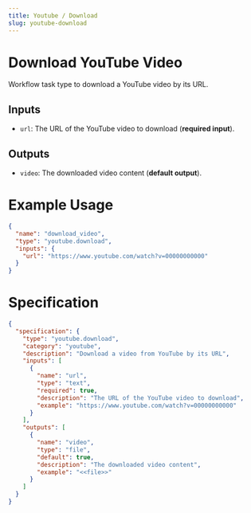 ```yaml
---
title: Youtube / Download
slug: youtube-download
---
```


# Download YouTube Video

Workflow task type to download a YouTube video by its URL.

## Inputs

- `url`: The URL of the YouTube video to download (**required input**).

## Outputs

- `video`: The downloaded video content (**default output**).

# Example Usage

```json
{
  "name": "download_video",
  "type": "youtube.download",
  "inputs": {
    "url": "https://www.youtube.com/watch?v=00000000000"
  }
}
```

# Specification

```json
{
  "specification": {
    "type": "youtube.download",
    "category": "youtube",
    "description": "Download a video from YouTube by its URL",
    "inputs": [
      {
        "name": "url",
        "type": "text",
        "required": true,
        "description": "The URL of the YouTube video to download",
        "example": "https://www.youtube.com/watch?v=00000000000"
      }
    ],
    "outputs": [
      {
        "name": "video",
        "type": "file",
        "default": true,
        "description": "The downloaded video content",
        "example": "<<file>>"
      }
    ]
  }
}
```
